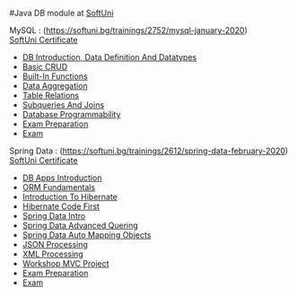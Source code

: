 #Java DB module at [SoftUni](https://softuni.bg)


MySQL : (https://softuni.bg/trainings/2752/mysql-january-2020)
<br/>
[SoftUni Certificate](https://softuni.bg/certificates/certificates/converttoimage/78877?code=51b6794b)
<br/>

  * [DB Introduction, Data Definition And Datatypes](https://github.com/KrasimirKolchev/Java-DB/tree/master/MySQL/DB%20Introduction%20Data%20Definition%20And%20Datatypes)
  * [Basic CRUD](https://github.com/KrasimirKolchev/Java-DB/tree/master/MySQL/Basic%20CRUD)
  * [Built-In Functions](https://github.com/KrasimirKolchev/Java-DB/tree/master/MySQL/Built-In%20Functions)
  * [Data Aggregation](https://github.com/KrasimirKolchev/Java-DB/tree/master/MySQL/Data%20Aggregation)
  * [Table Relations](https://github.com/KrasimirKolchev/Java-DB/tree/master/MySQL/Table%20Relastions)
  * [Subqueries And Joins](https://github.com/KrasimirKolchev/Java-DB/tree/master/MySQL/Subqueries%20And%20Joins)
  * [Database Programmability](https://github.com/KrasimirKolchev/Java-DB/tree/master/MySQL/DB%20Programmability%20And%20Transactions)
  * [Exam Preparation](https://github.com/KrasimirKolchev/Java-DB/tree/master/MySQL/Exam%20Preparation)
  * [Exam](https://github.com/KrasimirKolchev/Java-DB/tree/master/MySQL/Exam/Insta%20Influencers)



Spring Data : (https://softuni.bg/trainings/2612/spring-data-february-2020)
<br/>
[SoftUni Certificate](https://softuni.bg/certificates/certificates/converttoimage/78917?code=d19a62df)
<br/>

  * [DB Apps Introduction](https://github.com/KrasimirKolchev/Java-DB/tree/master/SpringData/DbAppsIntroduction)
  * [ORM Fundamentals]()
  * [Introduction To Hibernate](https://github.com/KrasimirKolchev/Java-DB/tree/master/SpringData/Introduction-To-Hibernate)
  * [Hibernate Code First](https://github.com/KrasimirKolchev/Java-DB/tree/master/SpringData/Hibernate-Code-First)
  * [Spring Data Intro](https://github.com/KrasimirKolchev/Java-DB/tree/master/SpringData/Spring-Data-Intro)
  * [Spring Data Advanced Quering](https://github.com/KrasimirKolchev/Java-DB/tree/master/SpringData/Spring-Data-Advanced-Quering)
  * [Spring Data Auto Mapping Objects](https://github.com/KrasimirKolchev/Java-DB/tree/master/SpringData/Spring-Data-Auto-Mapping-Objects)
  * [JSON Processing](https://github.com/KrasimirKolchev/Java-DB/tree/master/SpringData/JSON-Processing)
  * [XML Processing](https://github.com/KrasimirKolchev/Java-DB/tree/master/SpringData/XML-Processing)
  * [Workshop MVC Project](https://github.com/KrasimirKolchev/Java-DB/tree/master/SpringData/Workshop-MVC-Project/nlt)
  * [Exam Preparation](https://github.com/KrasimirKolchev/Java-DB/tree/master/SpringData/Exam-Preparation)
  * [Exam](https://github.com/KrasimirKolchev/Java-DB/tree/master/SpringData/Exam)


